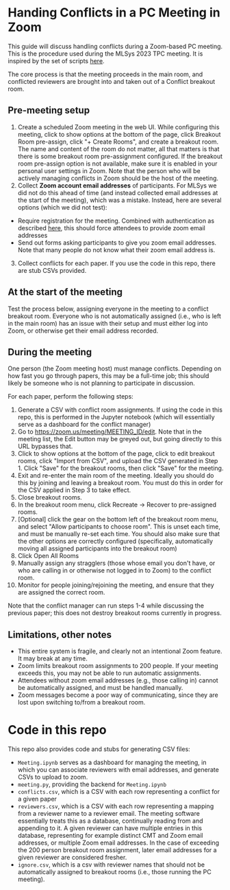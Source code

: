 # Handing Conflicts in a PC Meeting in Zoom

This guide will discuss handling conflicts during a Zoom-based PC meeting. This is the procedure used during the MLSys 2023 TPC meeting. It is inspired by the set of scripts [here](https://github.com/emeryberger/PC-Resources/tree/master/PC-meeting-scripts).

The core process is that the meeting proceeds in the main room, and conflicted reviewers are brought into and taken out of a Conflict breakout room.

## Pre-meeting setup

1. Create a scheduled Zoom meeting in the web UI. While configuring this meeting, click to show options at the bottom of the page, click Breakout Room pre-assign, click "+ Create Rooms", and create a breakout room. The name and content of the room do not matter, all that matters is that there is some breakout room pre-assignment configured. If the breakout room pre-assign option is not available, make sure it is enabled in your personal user settings in Zoom. Note that the person who will be actively managing conflicts in Zoom should be the host of the meeting.
2. Collect **Zoom account email addresses** of participants. For MLSys we did not do this ahead of time (and instead collected email addresses at the start of the meeting), which was a mistake. Instead, here are several options (which we did not test):
  - Require registration for the meeting. Combined with authentication as described [here](https://support.zoom.us/hc/en-us/articles/211579443-Scheduling-and-customizing-a-meeting-with-registration), this should force attendees to provide zoom email addresses
  - Send out forms asking participants to give you zoom email addresses. Note that many people do not know what their zoom email address is.
3. Collect conflicts for each paper. If you use the code in this repo, there are stub CSVs provided.

## At the start of the meeting

Test the process below, assigning everyone in the meeting to a conflict breakout room. Everyone who is not automatically assigned (i.e., who is left in the main room) has an issue with their setup and must either log into Zoom, or otherwise get their email address recorded.

## During the meeting

One person (the Zoom meeting host) must manage conflicts. Depending on how fast you go through papers, this may be a full-time job; this should likely be someone who is not planning to participate in discussion.

For each paper, perform the following steps:
1. Generate a CSV with conflict room assignments. If using the code in this repo, this is performed in the Jupyter notebook (which will essentially serve as a dashboard for the conflict manager)
2. Go to https://zoom.us/meeting/MEETING_ID/edit. Note that in the meeting list, the Edit button may be greyed out, but going directly to this URL bypasses that.
3. Click to show options at the bottom of the page, click to edit breakout rooms, click "Import from CSV", and upload the CSV generated in Step 1. Click "Save" for the breakout rooms, then click "Save" for the meeting.
4. Exit and re-enter the main room of the meeting. Ideally you should do this by joining and leaving a breakout room. You must do this in order for the CSV applied in Step 3 to take effect.
5. Close breakout rooms.
6. In the breakout room menu, click Recreate -> Recover to pre-assigned rooms.
7. [Optional] click the gear on the bottom left of the breakout room menu, and select "Allow participants to choose room". This is unset each time, and must be manually re-set each time. You should also make sure that the other options are correctly configured (specifically, automatically moving all assigned participants into the breakout room)
8. Click Open All Rooms
9. Manually assign any stragglers (those whose email you don't have, or who are calling in or otherwise not logged in to Zoom) to the conflict room.
10. Monitor for people joining/rejoining the meeting, and ensure that they are assigned the correct room.

Note that the conflict manager can run steps 1-4 while discussing the previous paper; this does not destroy breakout rooms currently in progress.


## Limitations, other notes
- This entire system is fragile, and clearly not an intentional Zoom feature. It may break at any time.
- Zoom limits breakout room assignments to 200 people. If your meeting exceeds this, you may not be able to run automatic assignments.
- Attendees without zoom email addresses (e.g., those calling in) cannot be automatically assigned, and must be handled manually.
- Zoom messages become a poor way of communicating, since they are lost upon switching to/from a breakout room.


# Code in this repo

This repo also provides code and stubs for generating CSV files:
- `Meeting.ipynb` serves as a dashboard for managing the meeting, in which you can associate reviewers with email addresses, and generate CSVs to upload to zoom.
- `meeting.py`, providing the backend for `Meeting.ipynb`
- `conflicts.csv`, which is a CSV with each row representing a conflict for a given paper
- `reviewers.csv`, which is a CSV with each row representing a mapping from a reviewer name to a reviewer email. The meeting software essentially treats this as a database, continually reading from and appending to it. A given reviewer can have multiple entries in this database, representing for example distinct CMT and Zoom email addresses, or multiple Zoom email addresses. In the case of exceeding the 200 person breakout room assignment, later email addresses for a given reviewer are considered fresher.
- `ignore.csv`, which is a csv with reviewer names that should not be automatically assigned to breakout rooms (i.e., those running the PC meeting).
